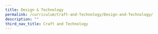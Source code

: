 ```yaml
---
title: Design & Technology
permalink: /curriculum/Craft-and-Technology/Design-and-Technology/
description: ""
third_nav_title: Craft and Technology
---
```

